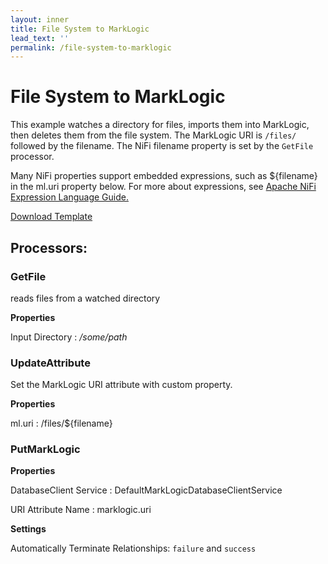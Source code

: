 ```yaml
---
layout: inner
title: File System to MarkLogic
lead_text: ''
permalink: /file-system-to-marklogic
---
```


# File System to MarkLogic

This example watches a directory for files, imports them into MarkLogic, then deletes them from the file system. The MarkLogic URI is `/files/` followed by the filename. The NiFi filename property is set by the `GetFile` processor. 

Many NiFi properties support embedded expressions, such as ${filename} in the ml.uri property below. For more about expressions, see [Apache NiFi Expression Language Guide.][nifi-exp-lang]


<a href="./files/FileSystemToMarkLogic.xml" download>Download Template</a>

## Processors:

### GetFile

reads files from a watched directory

**Properties**

Input Directory
 : */some/path*

### UpdateAttribute 

Set the MarkLogic URI attribute with custom property.

**Properties**

ml.uri
 : /files/${filename}

### PutMarkLogic

**Properties**

DatabaseClient Service
 : DefaultMarkLogicDatabaseClientService

URI Attribute Name
 : marklogic.uri

**Settings**

Automatically Terminate Relationships: `failure` and `success`



[nifi-exp-lang]:https://nifi.apache.org/docs/nifi-docs/html/expression-language-guide.html

